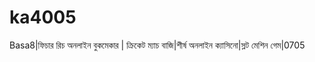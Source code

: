# ka4005
Basa8|ফিচার রিচ অনলাইন বুকমেকার | ক্রিকেট ম্যাচ বাজি|শীর্ষ অনলাইন ক্যাসিনো|স্লট মেশিন গেম|0705 
